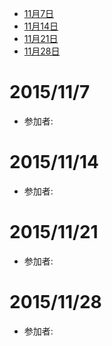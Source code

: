 * [11月7日](#117)
* [11月14日](#1114)
* [11月21日](#1121)
* [11月28日](#1128)

# <a name="117"></a>2015/11/7
* 参加者:

# <a name="1114"></a>2015/11/14
* 参加者:

# <a name="1121"></a>2015/11/21
* 参加者:

# <a name="1128"></a>2015/11/28
* 参加者:

